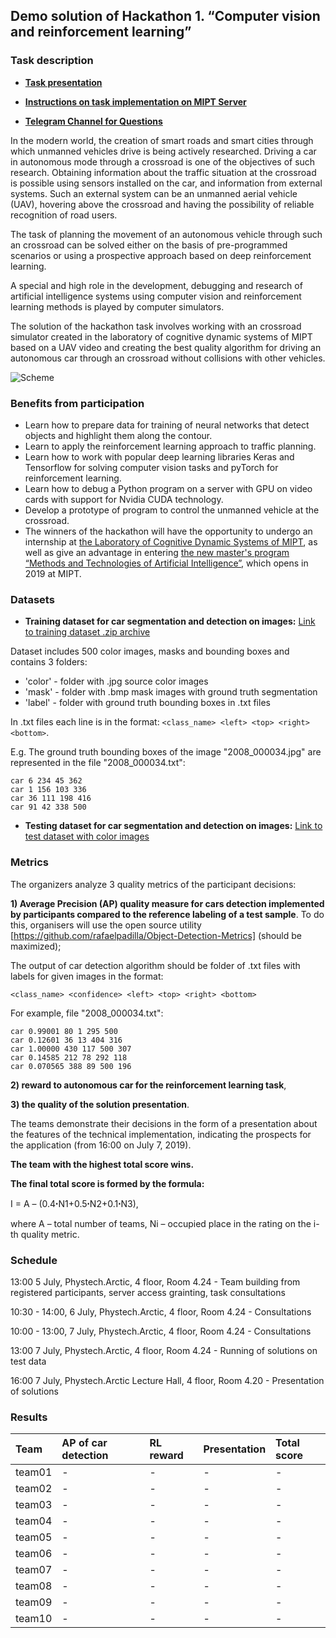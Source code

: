 
## Demo solution of Hackathon 1. “Computer vision and reinforcement learning”

### Task description

- **[Task presentation](https://yadi.sk/i/S9dYSvqOCHTwWA)**

- **[Instructions on task implementation on MIPT Server](https://docs.google.com/document/d/12R8UmFpnrWTzCJxO73qNU_XZx5z4x88b9QhQPIC88vc/edit?usp=sharing)**

- **[Telegram Channel for Questions](https://t.me/joinchat/GdNiZhcY5fGQepbVrHJ6LQ)**

In the modern world, the creation of smart roads and smart cities through which unmanned vehicles drive is being actively researched.
Driving a car in autonomous mode through a crossroad is one of the objectives of such research. Obtaining information about the traffic situation at the crossroad is possible using sensors installed on the car, and information from external systems. Such an external system can be an unmanned aerial vehicle (UAV), hovering above the crossroad and having the possibility of reliable recognition of road users.

The task of planning the movement of an autonomous vehicle through such an crossroad can be solved either on the basis of pre-programmed scenarios or using a prospective approach based on deep reinforcement learning.

A special and high role in the development, debugging and research of artificial intelligence systems using computer vision and reinforcement learning methods is played by computer simulators.

The solution of the hackathon task involves working with an crossroad simulator created in the laboratory of cognitive dynamic systems of MIPT based on a UAV video and creating the best quality algorithm for driving an autonomous car through an crossroad without collisions with other vehicles.

![Scheme](https://github.com/cds-mipt/raai-summer-school-2019/blob/master/readme_files/Scheme-EN.png)

### Benefits from participation
- Learn how to prepare data for training of neural networks that detect objects and highlight them along the contour.
- Learn to apply the reinforcement learning approach to traffic planning.
- Learn how to work with popular deep learning libraries Keras and Tensorflow for solving computer vision tasks and pyTorch for reinforcement learning.
- Learn how to debug a Python program on a server with GPU on video cards with support for Nvidia CUDA technology.
- Develop a prototype of program to control the unmanned vehicle at the crossroad.
- The winners of the hackathon will have the opportunity to undergo an internship at [the Laboratory of Cognitive Dynamic Systems of MIPT](https://mipt.ru/science/labs/cognitive-dynamic-systems/), as well as give an advantage in entering [the new master's program “Methods and Technologies of Artificial Intelligence”](https://mipt.ru/education/departments/fpmi/master/methods-technologies-ai), which opens in 2019 at MIPT.

### Datasets

- **Training dataset for car segmentation and detection  on images:** [Link to training dataset .zip archive](https://yadi.sk/d/nb_kC-DmGcqoqA)

Dataset includes 500 color images, masks and bounding boxes and contains 3 folders:

- 'color' - folder with .jpg source color images
- 'mask' - folder with .bmp mask images with ground truth segmentation
- 'label' - folder with ground truth bounding boxes in .txt files 

In .txt files each line is in the format: ```<class_name> <left> <top> <right> <bottom>```.
  
E.g. The ground truth bounding boxes of the image "2008_000034.jpg" are represented in the file "2008_000034.txt": 
```  
car 6 234 45 362
car 1 156 103 336
car 36 111 198 416
car 91 42 338 500
```
- **Testing dataset for car segmentation and detection  on images:** [Link to test dataset with color images](https://yadi.sk/d/NxaCr9Yzmvr-GQ)

### Metrics
The organizers analyze 3 quality metrics of the participant decisions:

**1) Average Precision (AP) quality measure for cars detection implemented by participants compared to the reference labeling of a test sample**. To do this, organisers will use the open source utility [https://github.com/rafaelpadilla/Object-Detection-Metrics] (should be maximized);

The output of car detection algorithm should be folder of .txt files with labels for given images in the format:
```
<class_name> <confidence> <left> <top> <right> <bottom>
```
For example, file "2008_000034.txt": 
```
car 0.99001 80 1 295 500  
car 0.12601 36 13 404 316  
car 1.00000 430 117 500 307  
car 0.14585 212 78 292 118  
car 0.070565 388 89 500 196 
```
  
**2) reward to autonomous car for the reinforcement learning task**,

**3) the quality of the solution presentation**.

The teams demonstrate their decisions in the form of a presentation about the features of the technical implementation, indicating the prospects for the application (from 16:00 on July 7, 2019).

**The team with the highest total score wins.**

**The final total score is formed by the formula:**

I = A – (0.4ꞏN1+0.5ꞏN2+0.1ꞏN3), 

where A – total number of teams, Ni – occupied place in the rating on the i-th quality metric.

### Schedule

13:00 5 July, Phystech.Arctic, 4 floor, Room 4.24 - Team building from registered participants, server access grainting, task consultations

10:30 - 14:00, 6 July, Phystech.Arctic, 4 floor, Room 4.24 - Consultations

10:00 - 13:00, 7 July, Phystech.Arctic, 4 floor, Room 4.24 - Consultations

13:00 7 July, Phystech.Arctic, 4 floor, Room 4.24 - Running of solutions on test data

16:00 7 July, Phystech.Arctic Lecture Hall, 4 floor, Room 4.20 - Presentation of solutions

### Results

| Team | AP of car detection | RL reward | Presentation | Total score |
| :--- | :--- | :--- | :--- | :--- | 
| team01 | - | - | - | -  | -  | 
| team02 | - | - | - | -  | -  | 
| team03 | - | - | - | -  | -  | 
| team04 | - | - | - | -  | -  | 
| team05 | - | - | - | -  | -  | 
| team06 | - | - | - | -  | -  | 
| team07 | - | - | - | -  | -  | 
| team08 | - | - | - | -  | -  | 
| team09 | - | - | - | -  | -  | 
| team10 | - | - | - | -  | -  | 
